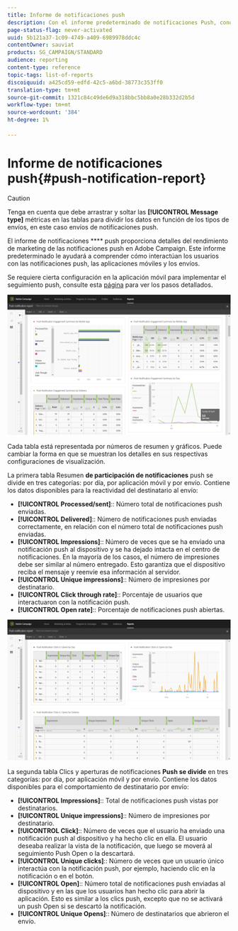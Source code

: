 ```yaml
---
title: Informe de notificaciones push
description: Con el informe predeterminado de notificaciones Push, conozca el éxito de las notificaciones push.
page-status-flag: never-activated
uuid: 5b121a37-1c09-4749-a409-6989978ddc4c
contentOwner: sauviat
products: SG_CAMPAIGN/STANDARD
audience: reporting
content-type: reference
topic-tags: list-of-reports
discoiquuid: a425cd59-edfd-42c5-a6bd-38773c353ff0
translation-type: tm+mt
source-git-commit: 1321c84c49de6d9a318bbc5bb8a0e28b332d2b5d
workflow-type: tm+mt
source-wordcount: '384'
ht-degree: 1%

---
```



# Informe de notificaciones push{#push-notification-report}

>[!CAUTION]
>
>Tenga en cuenta que debe arrastrar y soltar las **[!UICONTROL Message type]** métricas en las tablas para dividir los datos en función de los tipos de envíos, en este caso envíos de notificaciones push.

El informe de notificaciones **** push proporciona detalles del rendimiento de marketing de las notificaciones push en Adobe Campaign. Este informe predeterminado le ayudará a comprender cómo interactúan los usuarios con las notificaciones push, las aplicaciones móviles y los envíos.

Se requiere cierta configuración en la aplicación móvil para implementar el seguimiento push, consulte esta [página](../../administration/using/push-tracking.md) para ver los pasos detallados.

![](assets/dynamic_report_push.png)

Cada tabla está representada por números de resumen y gráficos. Puede cambiar la forma en que se muestran los detalles en sus respectivas configuraciones de visualización.

La primera tabla Resumen **de participación de notificaciones** push se divide en tres categorías: por día, por aplicación móvil y por envío. Contiene los datos disponibles para la reactividad del destinatario al envío:

* **[!UICONTROL Processed/sent]**:: Número total de notificaciones push enviadas.
* **[!UICONTROL Delivered]**:: Número de notificaciones push enviadas correctamente, en relación con el número total de notificaciones push enviadas.
* **[!UICONTROL Impressions]**:: Número de veces que se ha enviado una notificación push al dispositivo y se ha dejado intacta en el centro de notificaciones. En la mayoría de los casos, el número de impresiones debe ser similar al número entregado. Esto garantiza que el dispositivo reciba el mensaje y reenvíe esa información al servidor.
* **[!UICONTROL Unique impressions]**:: Número de impresiones por destinatario.
* **[!UICONTROL Click through rate]**:: Porcentaje de usuarios que interactuaron con la notificación push.
* **[!UICONTROL Open rate]**:: Porcentaje de notificaciones push abiertas.

![](assets/dynamic_report_push_2.png)

La segunda tabla Clics y aperturas de notificaciones **Push se divide** en tres categorías: por día, por aplicación móvil y por envío. Contiene los datos disponibles para el comportamiento de destinatario por envío:

* **[!UICONTROL Impressions]**:: Total de notificaciones push vistas por destinatarios.
* **[!UICONTROL Unique impressions]**:: Número de impresiones por destinatario.
* **[!UICONTROL Click]**:: Número de veces que el usuario ha enviado una notificación push al dispositivo y ha hecho clic en ella. El usuario deseaba realizar la vista de la notificación, que luego se moverá al seguimiento Push Open o la descartará.
* **[!UICONTROL Unique clicks]**:: Número de veces que un usuario único interactúa con la notificación push, por ejemplo, haciendo clic en la notificación o en el botón.
* **[!UICONTROL Open]**:: Número total de notificaciones push enviadas al dispositivo y en las que los usuarios han hecho clic para abrir la aplicación. Esto es similar a los clics push, excepto que no se activará un push Open si se descartó la notificación.
* **[!UICONTROL Unique Opens]**:: Número de destinatarios que abrieron el envío.

